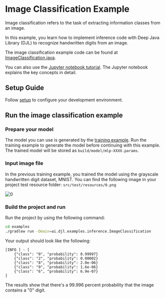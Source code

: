 # Image Classification Example

Image classification refers to the task of extracting information classes from an image.

In this example, you learn how to implement inference code with Deep Java Library (DJL) to recognize handwritten digits from an image.

The image classification example code can be found at [ImageClassification.java](https://github.com/deepjavalibrary/djl/blob/master/examples/src/main/java/ai/djl/examples/inference/ImageClassification.java).

You can also use the [Jupyter notebook tutorial](../../jupyter/tutorial/03_image_classification_with_your_model.ipynb).
The Jupyter notebook explains the key concepts in detail.

## Setup Guide

Follow [setup](../../docs/development/setup.md) to configure your development environment.

## Run the image classification example

### Prepare your model
The model you can use is generated by the [training example](train_mnist_mlp.md).
Run the training example to generate the model before continuing with this example.
The trained model will be stored as `build/model/mlp-XXXX.params`.

### Input image file
In the previous training example, you trained the model using the grayscale handwritten digit dataset, MNIST.
You can find the following image in your project test resource folder: `src/test/resources/0.png`

![0](../src/test/resources/0.png)

### Build the project and run

Run the project by using the following command:

```sh
cd examples
./gradlew run -Dmain=ai.djl.examples.inference.ImageClassification
```

Your output should look like the following:

```text
[INFO ] - [
	{"class": "0", "probability": 0.99997}
	{"class": "2", "probability": 0.00002}
	{"class": "8", "probability": 2.0e-06}
	{"class": "9", "probability": 1.6e-06}
	{"class": "6", "probability": 6.9e-07}
]
```

The results show that there's a 99.996 percent probability that the image contains a "0" digit.
